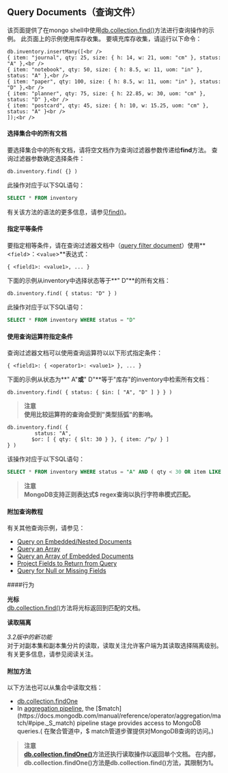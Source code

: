 ## Query Documents（查询文件）
该页面提供了在mongo shell中使用[db.collection.find()](https://docs.mongodb.com/manual/reference/method/db.collection.find/#db.collection.find)方法进行查询操作的示例。 此页面上的示例使用库存收集。 要填充库存收集，请运行以下命令：<br />

```shell
db.inventory.insertMany([<br /> 
{ item: "journal", qty: 25, size: { h: 14, w: 21, uom: "cm" }, status: "A" },<br />  
{ item: "notebook", qty: 50, size: { h: 8.5, w: 11, uom: "in" }, status: "A" },<br /> 
{ item: "paper", qty: 100, size: { h: 8.5, w: 11, uom: "in" }, status: "D" },<br /> 
{ item: "planner", qty: 75, size: { h: 22.85, w: 30, uom: "cm" }, status: "D" },<br />  
{ item: "postcard", qty: 45, size: { h: 10, w: 15.25, uom: "cm" }, status: "A" }<br />
]);<br />
```

#### 选择集合中的所有文档

要选择集合中的所有文档，请将空文档作为查询过滤器参数传递给**find**方法。 查询过滤器参数确定选择条件：

```shell
db.inventory.find( {} )
```

此操作对应于以下SQL语句：<br />

```sql
SELECT * FROM inventory
```

有关该方法的语法的更多信息，请参见[find()](https://docs.mongodb.com/manual/reference/method/db.collection.find/#db.collection.find)。

#### 指定平等条件

要指定相等条件，请在查询过滤器文档中（[query filter document](https://docs.mongodb.com/manual/core/document/#document-query-filter)）使用**<`field`>：<`value`>**表达式：

```shell
{ <field1>: <value1>, ... }
```

下面的示例从inventory中选择状态等于**" D"**的所有文档：

```shell
db.inventory.find( { status: "D" } )
```

此操作对应于以下SQL语句：

```sql
SELECT * FROM inventory WHERE status = "D"
```

#### 使用查询运算符指定条件

查询过滤器文档可以使用查询运算符以以下形式指定条件：

```shell
{ <field1>: { <operator1>: <value1> }, ... }
```

下面的示例从状态为**" A"**或**" D"**等于"库存"的inventory中检索所有文档：

```shell
db.inventory.find( { status: { $in: [ "A", "D" ] } } )
```

> **注意**<br />**使用比较运算符的查询会受到"类型括弧"的影响。**<br />

```shell
db.inventory.find( {
		 status: "A",
	 	$or: [ { qty: { $lt: 30 } }, { item: /^p/ } ]
} )
```

该操作对应于以下SQL语句：<br />

```sql
SELECT * FROM inventory WHERE status = "A" AND ( qty < 30 OR item LIKE "p%")
```

> **注意**<br />**MongoDB支持正则表达式$ regex查询以执行字符串模式匹配。**<br />

#### 附加查询教程<br />

有关其他查询示例，请参见：

- [Query on Embedded/Nested Documents](https://docs.mongodb.com/manual/tutorial/query-embedded-documents/)
- [Query an Array](https://docs.mongodb.com/manual/tutorial/query-arrays/)
- [Query an Array of Embedded Documents](https://docs.mongodb.com/manual/tutorial/query-array-of-documents/)
- [Project Fields to Return from Query](https://docs.mongodb.com/manual/tutorial/project-fields-from-query-results/)
- [Query for Null or Missing Fields](https://docs.mongodb.com/manual/tutorial/query-for-null-fields/)

####行为

**光标**<br />[db.collection.find()](https://docs.mongodb.com/manual/reference/method/db.collection.find/#db.collection.find)方法将光标返回到匹配的文档。<br />

**读取隔离**<br />

*3.2版中的新功能*<br />对于对副本集和副本集分片的读取，读取关注允许客户端为其读取选择隔离级别。 有关更多信息，请参见阅读关注。

#### 附加方法

以下方法也可以从集合中读取文档：

- [db.collection.findOne](https://docs.mongodb.com/manual/reference/method/db.collection.findOne/#db.collection.findOne)
- In [aggregation pipeline](https://docs.mongodb.com/manual/core/aggregation-pipeline/), the [$match](https://docs.mongodb.com/manual/reference/operator/aggregation/match/#pipe._S_match) pipeline stage provides access to MongoDB queries.( 在聚合管道中，$ match管道步骤提供对MongoDB查询的访问。)

> **注意**<br />**[db.collection.findOne()](https://docs.mongodb.com/manual/reference/method/db.collection.findOne/#db.collection.findOne)方法还执行读取操作以返回单个文档。 在内部，db.collection.findOne()方法是db.collection.find()方法，其限制为1。**
> <a name="deLTM"></a>

